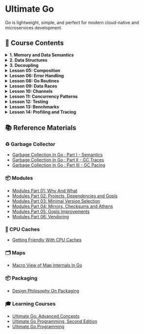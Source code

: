 # Ultimate Go

Go is lightweight, simple, and perfect for modern cloud-native and microservices development.

## 📗 Course Contents

<details>
<summary> <b> 1. Memory and Data Semantics</b> </summary>

- [Variables](https://github.com/gkjoyes/ultimate-go/tree/main/topics/variables/example1/example1.go)
- [Struct Types](https://github.com/gkjoyes/ultimate-go/tree/main/topics/struct_types/)
- [Pointers: Pass by Values](https://github.com/gkjoyes/ultimate-go/tree/main/topics/pointers/example1/example1.go)
- [Pointers: Sharing Data](https://github.com/gkjoyes/ultimate-go/tree/main/topics/pointers/example2/example2.go)
- [Pointers: Escape Analysis](https://github.com/gkjoyes/ultimate-go/tree/main/topics/pointers/example3/example3.go)
- [Pointers: Stack Growth](https://github.com/gkjoyes/ultimate-go/tree/main/topics/pointers/example4/example4.go)
- [Constants](https://github.com/gkjoyes/ultimate-go/tree/main/topics/constants/)

</details>

<details>
<summary> <b> 2. Data Structures</b> </summary>

- [Arrays: Mechanical Sympathy](https://github.com/gkjoyes/ultimate-go/tree/main/topics/arrays/example1)
- [Arrays: Semantics](https://github.com/gkjoyes/ultimate-go/tree/main/topics/arrays/example2/example2.go)
- [Arrays: Range Mechanics](https://github.com/gkjoyes/ultimate-go/tree/main/topics/arrays/example4/example4.go)
- [Slices: Declare, Length, and Reference Types](https://github.com/gkjoyes/ultimate-go/tree/main/topics/slices/example2/example2.go)
- [Slices: Appending Slices](https://github.com/gkjoyes/ultimate-go/tree/main/topics/slices/example4/example4.go)
- [Slices: Taking Slices of Slices](https://github.com/gkjoyes/ultimate-go/tree/main/topics/slices/example3/example3.go)
- [Slices: Strings and References](https://github.com/gkjoyes/ultimate-go/tree/main/topics/slices/example5/example5.go)
- [Slices: Strings and Slices](https://github.com/gkjoyes/ultimate-go/tree/main/topics/slices/example6/example6.go)
- [Slices: Range Mechanics](https://github.com/gkjoyes/ultimate-go/tree/main/topics/slices/example8/example8.go)
- [Maps](https://github.com/gkjoyes/ultimate-go/tree/main/topics/maps/)
  
</details>

<details>
<summary> <b> 3. Decoupling</b> </summary>

- [Methods: Value and Pointer Semantics](https://github.com/gkjoyes/ultimate-go/tree/main/topics/methods/example1/example1.go)
- [Methods: Function/Method Variables](https://github.com/gkjoyes/ultimate-go/tree/main/topics/methods/example3/example3.go)
- [Interfaces: Polymorphism](https://github.com/gkjoyes/ultimate-go/tree/main/topics/interfaces/example2/example2.go)
- [Interfaces: Method Sets and Address of Value](https://github.com/gkjoyes/ultimate-go/tree/main/topics/interfaces/example3/example3.go)
- [Interfaces: Storage by Value](https://github.com/gkjoyes/ultimate-go/tree/main/topics/interfaces/example5/example5.go)
- [Interfaces: Type Assertion](https://github.com/gkjoyes/ultimate-go/tree/main/topics/interfaces/example6/example6.go)
- [Embedding](https://github.com/gkjoyes/ultimate-go/tree/main/topics/embedding)
- [Exporting](https://github.com/gkjoyes/ultimate-go/tree/main/topics/exporting)
  
</details>

<details>
<summary> <b>Lesson 05: Composition</b> </summary>

- [Grouping Types](https://github.com/gkjoyes/ultimate-go/tree/main/lesson_05/grouping)
- [Decoupling](https://github.com/gkjoyes/ultimate-go/tree/main/lesson_05/decoupling)
- [Conversion and Assertions](https://github.com/gkjoyes/ultimate-go/tree/main/lesson_05/assertions)
- [Interface Pollution](https://github.com/gkjoyes/ultimate-go/tree/main/lesson_05/pollution)
- [Mocking](https://github.com/gkjoyes/ultimate-go/tree/main/lesson_05/mocking)
  
</details>

<details>
<summary> <b>Lesson 06: Error Handling</b> </summary>

- [Default Error Values](https://github.com/gkjoyes/ultimate-go/blob/main/lesson_06/example1/example1.go)
- [Error Variables](https://github.com/gkjoyes/ultimate-go/blob/main/lesson_06/example2/example2.go)
- [Type as Context](https://github.com/gkjoyes/ultimate-go/blob/main/lesson_06/example4/example4.go)
- [Behavior as Context](https://github.com/gkjoyes/ultimate-go/blob/main/lesson_06/example5/example5.go)
- [Find the Bug](https://github.com/gkjoyes/ultimate-go/blob/main/lesson_06/example6/example6.go)
- [Wrapping Errors](https://github.com/gkjoyes/ultimate-go/blob/main/lesson_06/example7/example7.go)
  
</details>

<details>
<summary> <b>Lesson 08: Go Routines</b> </summary>

- [Creating Go Routines](https://github.com/gkjoyes/ultimate-go/tree/main/lesson_08)

</details>

<details>
<summary> <b>Lesson 09: Data Races</b> </summary>

- [Managing Data Races](https://github.com/gkjoyes/ultimate-go/tree/main/lesson_09)

</details>

<details>
<summary> <b>Lesson 10: Channels</b> </summary>

- [Wait For Result](https://github.com/gkjoyes/ultimate-go/blob/main/lesson_10/example1/example1.go)
- [Fanout](https://github.com/gkjoyes/ultimate-go/blob/main/lesson_10/example2/example2.go)
- [Wait For Task](https://github.com/gkjoyes/ultimate-go/blob/main/lesson_10/example3/example3.go)
- [Pooling](https://github.com/gkjoyes/ultimate-go/blob/main/lesson_10/example4/example4.go)
- [Fanout Semaphore](https://github.com/gkjoyes/ultimate-go/blob/main/lesson_10/example5/example5.go)
- [Bounded Work Pooling](https://github.com/gkjoyes/ultimate-go/blob/main/lesson_10/example6/example6.go)
- [Drop Pattern](https://github.com/gkjoyes/ultimate-go/blob/main/lesson_10/example7/example7.go)
- [Cancellation Pattern](https://github.com/gkjoyes/ultimate-go/blob/main/lesson_10/example8/example8.go)

</details>

<details>
<summary> <b>Lesson 11: Concurrency Patterns</b> </summary>

- [Failure Detection](https://github.com/gkjoyes/ultimate-go/tree/main/lesson_11/example1)

</details>

<details>
<summary> <b>Lesson 12: Testing</b> </summary>

- [Basic Unit Testing](https://github.com/gkjoyes/ultimate-go/tree/main/lesson_12/example1)
- [Table Unit Testing](https://github.com/gkjoyes/ultimate-go/tree/main/lesson_12/example2)
- [Mocking Web Server Response](https://github.com/gkjoyes/ultimate-go/tree/main/lesson_12/example3)
- [Testing Internal Endpoints](https://github.com/gkjoyes/ultimate-go/tree/main/lesson_12/example4)
- [Sub Tests](https://github.com/gkjoyes/ultimate-go/tree/main/lesson_12/example5)

</details>

<details>
<summary> <b>Lesson 13: Benchmarks</b> </summary>

- [Basic Benchmarking](https://github.com/gkjoyes/ultimate-go/tree/main/lesson_13/example1)
- [Validate Benchmarking](https://github.com/gkjoyes/ultimate-go/tree/main/lesson_13/example2)
- [CPU-Bound Benchmarking](https://github.com/gkjoyes/ultimate-go/tree/main/lesson_13/example3)
- [IO-Bound Benchmarking](https://github.com/gkjoyes/ultimate-go/tree/main/lesson_13/example4)

</details>

<details>
<summary> <b>Lesson 14: Profiling and Tracing</b> </summary>

- [Stack Traces](https://github.com/gkjoyes/ultimate-go/tree/main/lesson_14/stack_trace)

</details>

## 📚 Reference Materials

### ♻️ Garbage Collector

- [Garbage Collection In Go : Part I - Semantics](https://www.ardanlabs.com/blog/2018/12/garbage-collection-in-go-part1-semantics.html)
- [Garbage Collection In Go : Part II - GC Traces](https://www.ardanlabs.com/blog/2019/05/garbage-collection-in-go-part2-gctraces.html)
- [Garbage Collection In Go : Part III - GC Pacing](https://www.ardanlabs.com/blog/2019/07/garbage-collection-in-go-part3-gcpacing.html)

### 📦 Modules

- [Modules Part 01: Why And What](https://www.ardanlabs.com/blog/2019/10/modules-01-why-and-what.html)
- [Modules Part 02: Projects, Dependencies and Gopls](https://www.ardanlabs.com/blog/2019/12/modules-02-projects-dependencies-gopls.html)
- [Modules Part 03: Minimal Version Selection](https://www.ardanlabs.com/blog/2019/12/modules-03-minimal-version-selection.html)
- [Modules Part 04: Mirrors, Checksums and Athens](https://www.ardanlabs.com/blog/2020/02/modules-04-mirros-checksums-athens.html)
- [Modules Part 05: Gopls Improvements](https://www.ardanlabs.com/blog/2020/04/modules-05-gopls-improvements.html)
- [Modules Part 06: Vendoring](https://www.ardanlabs.com/blog/2020/04/modules-06-vendoring.html)

### 🧠 CPU Caches

- [Getting Friendly With CPU Caches](https://www.ardanlabs.com/blog/2023/07/getting-friendly-with-cpu-caches.html)

### 🗂️ Maps

- [Macro View of Map Internals In Go](https://www.ardanlabs.com/blog/2013/12/macro-view-of-map-internals-in-go.html)

### 📦 Packaging

- [Design Philosophy On Packaging](https://www.ardanlabs.com/blog/2017/02/design-philosophy-on-packaging.html)

### 🎓 Learning Courses

- [Ultimate Go: Advanced Concepts](https://learning.oreilly.com/course/ultimate-go-advanced/9780135339503/)
- [Ultimate Go Programming, Second Edition](https://learning.oreilly.com/course/ultimate-go-programming/9780135261651/)
- [Ultimate Go Programming](https://learning.oreilly.com/course/ultimate-go-programming/9780134757476/)

